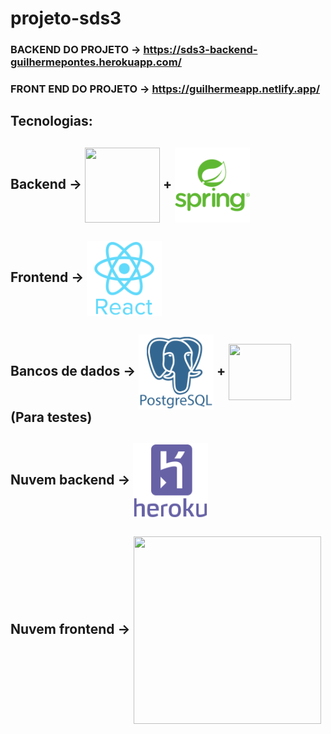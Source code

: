 # projeto-sds3
 
### BACKEND DO PROJETO  -> https://sds3-backend-guilhermepontes.herokuapp.com/

### FRONT END DO PROJETO -> https://guilhermeapp.netlify.app/

## Tecnologias:

## Backend ->  <img align = "center" height = "120" width = "120" src="https://user-images.githubusercontent.com/65747791/112215492-31998c80-8bff-11eb-833d-c3c106aded53.png"> + <img align = "center" height = "120" width = "120" src="https://raw.githubusercontent.com/devicons/devicon/master/icons/spring/spring-original-wordmark.svg">


## Frontend -> <img align = "center" height = "120" width = "120" src="https://raw.githubusercontent.com/devicons/devicon/master/icons/react/react-original-wordmark.svg">

## Bancos de dados -> <img align = "center" height = "120" width = "120" src="https://raw.githubusercontent.com/devicons/devicon/master/icons/postgresql/postgresql-plain-wordmark.svg"> + <img align = "center" height = "90" width = "100" src="https://www.h2database.com/html/images/h2-logo-2.png"> (Para testes)

## Nuvem backend ->  <img align = "center" height = "120" width = "120" src="https://raw.githubusercontent.com/devicons/devicon/master/icons/heroku/heroku-plain-wordmark.svg"> 

## Nuvem frontend -> <img align = "center" height = "300" width = "300" src="https://www.vectorlogo.zone/logos/netlify/netlify-ar21.svg">
